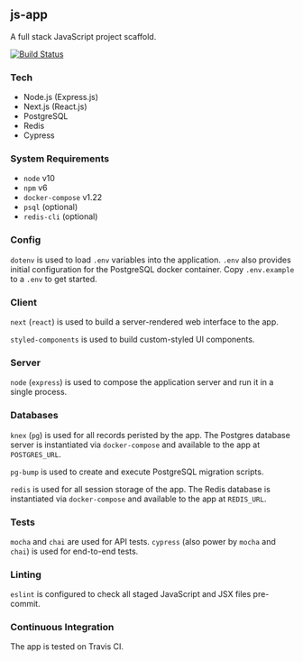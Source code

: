 js-app
--

A full stack JavaScript project scaffold.

[![Build Status](https://travis-ci.org/thebearingedge/js-app.svg?branch=master)](https://travis-ci.org/thebearingedge/js-app)

### Tech

- Node.js (Express.js)
- Next.js (React.js)
- PostgreSQL
- Redis
- Cypress

### System Requirements

- `node` v10
- `npm` v6
- `docker-compose` v1.22
- `psql` (optional)
- `redis-cli` (optional)

### Config

`dotenv` is used to load `.env` variables into the application. `.env` also provides initial configuration for the PostgreSQL docker container. Copy `.env.example` to a `.env` to get started.

### Client

`next` (`react`) is used to build a server-rendered web interface to the app.

`styled-components` is used to build custom-styled UI components.

### Server

`node` (`express`) is used to compose the application server and run it in a single process.

### Databases

`knex` (`pg`) is used for all records peristed by the app. The Postgres database server is instantiated via `docker-compose` and available to the app at `POSTGRES_URL`.

`pg-bump` is used to create and execute PostgreSQL migration scripts.

`redis` is used for all session storage of the app. The Redis database is instantiated via `docker-compose` and available to the app at `REDIS_URL`.

### Tests

`mocha` and `chai` are used for API tests. `cypress` (also power by `mocha` and `chai`) is used for end-to-end tests.

### Linting

`eslint` is configured to check all staged JavaScript and JSX files pre-commit.

### Continuous Integration

The app is tested on Travis CI.
